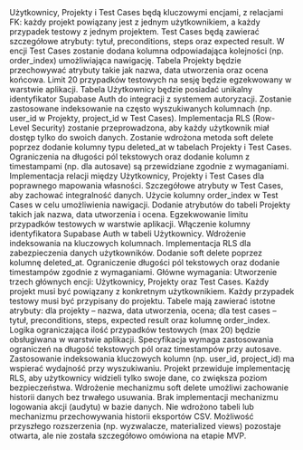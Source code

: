 <decisions>
Użytkownicy, Projekty i Test Cases będą kluczowymi encjami, z relacjami FK: każdy projekt powiązany jest z jednym użytkownikiem, a każdy przypadek testowy z jednym projektem.
Test Cases będą zawierać szczegółowe atrybuty: tytuł, preconditions, steps oraz expected result.
W encji Test Cases zostanie dodana kolumna odpowiadająca kolejności (np. order_index) umożliwiająca nawigację.
Tabela Projekty będzie przechowywać atrybuty takie jak nazwa, data utworzenia oraz ocena końcowa.
Limit 20 przypadków testowych na sesję będzie egzekwowany w warstwie aplikacji.
Tabela Użytkownicy będzie posiadać unikalny identyfikator Supabase Auth do integracji z systemem autoryzacji.
Zostanie zastosowane indeksowanie na często wyszukiwanych kolumnach (np. user_id w Projekty, project_id w Test Cases).
Implementacja RLS (Row-Level Security) zostanie przeprowadzona, aby każdy użytkownik miał dostęp tylko do swoich danych.
Zostanie wdrożona metoda soft delete poprzez dodanie kolumny typu deleted_at w tabelach Projekty i Test Cases.
Ograniczenia na długości pól tekstowych oraz dodanie kolumn z timestampami (np. dla autosave) są przewidziane zgodnie z wymaganiami.
</decisions>
<matched_recommendations>
Implementacja relacji między Użytkownicy, Projekty i Test Cases dla poprawnego mapowania własności.
Szczegółowe atrybuty w Test Cases, aby zachować integralność danych.
Użycie kolumny order_index w Test Cases w celu umożliwienia nawigacji.
Dodanie atrybutów do tabeli Projekty takich jak nazwa, data utworzenia i ocena.
Egzekwowanie limitu przypadków testowych w warstwie aplikacji.
Włączenie kolumny identyfikatora Supabase Auth w tabeli Użytkownicy.
Wdrożenie indeksowania na kluczowych kolumnach.
Implementacja RLS dla zabezpieczenia danych użytkowników.
Dodanie soft delete poprzez kolumnę deleted_at.
Ograniczenie długości pól tekstowych oraz dodanie timestampów zgodnie z wymaganiami.
</matched_recommendations>
<database_planning_summary>
Główne wymagania:
Utworzenie trzech głównych encji: Użytkownicy, Projekty oraz Test Cases.
Każdy projekt musi być powiązany z konkretnym użytkownikiem. Każdy przypadek testowy musi być przypisany do projektu.
Tabele mają zawierać istotne atrybuty: dla projekty – nazwa, data utworzenia, ocena; dla test cases – tytuł, preconditions, steps, expected result oraz kolumnę order_index.
Logika ograniczająca ilość przypadków testowych (max 20) będzie obsługiwana w warstwie aplikacji.
Specyfikacja wymaga zastosowania ograniczeń na długość tekstowych pól oraz timestampów przy autosave.
Zastosowanie indeksowania kluczowych kolumn (np. user_id, project_id) ma wspierać wydajność przy wyszukiwaniu.
Projekt przewiduje implementację RLS, aby użytkownicy widzieli tylko swoje dane, co zwiększa poziom bezpieczeństwa.
Wdrożenie mechanizmu soft delete umożliwi zachowanie historii danych bez trwałego usuwania.
</database_planning_summary>
<unresolved_issues>
Brak implementacji mechanizmu logowania akcji (audytu) w bazie danych.
Nie wdrożono tabeli lub mechanizmu przechowywania historii eksportów CSV.
Możliwość przyszłego rozszerzenia (np. wyzwalacze, materialized views) pozostaje otwarta, ale nie została szczegółowo omówiona na etapie MVP.
</unresolved_issues>


